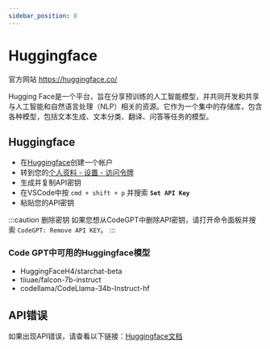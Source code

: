 ```yaml
---
sidebar_position: 8
---
```


# Huggingface

官方网站 https://huggingface.co/

Hugging Face是一个平台，旨在分享预训练的人工智能模型，并共同开发和共享与人工智能和自然语言处理（NLP）相关的资源。它作为一个集中的存储库，包含各种模型，包括文本生成、文本分类、翻译、问答等任务的模型。

## Huggingface
- 在[Huggingface](https://huggingface.co/)创建一个帐户
- 转到您的[个人资料 - 设置 - 访问令牌](https://huggingface.co/settings/tokens)
- 生成并复制API密钥
- 在VSCode中按 ```cmd + shift + p``` 并搜索 **`Set API Key`**
- 粘贴您的API密钥

:::caution 删除密钥
如果您想从CodeGPT中删除API密钥，请打开命令面板并搜索 `CodeGPT: Remove API KEY`。
:::

### Code GPT中可用的Huggingface模型
- HuggingFaceH4/starchat-beta
- tiiuae/falcon-7b-instruct
- codellama/CodeLlama-34b-Instruct-hf

## API错误
如果出现API错误，请查看以下链接：[Huggingface文档](https://huggingface.co/docs/inference-endpoints/index)
